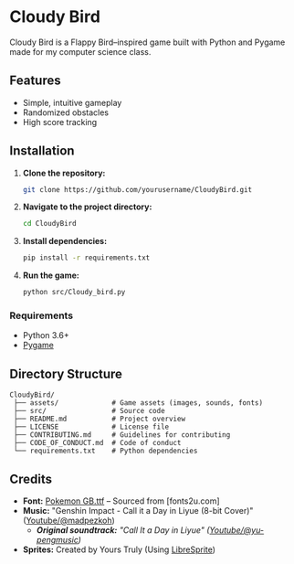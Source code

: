 # Cloudy Bird

Cloudy Bird is a Flappy Bird–inspired game built with Python and Pygame made for my computer science class.

## Features
- Simple, intuitive gameplay
- Randomized obstacles
- High score tracking

## Installation

1. **Clone the repository:**
     ```bash
     git clone https://github.com/yourusername/CloudyBird.git
     ```
  
2. **Navigate to the project directory:**
   ```bash
   cd CloudyBird
   ```
  
3. **Install dependencies:**
   ```bash
   pip install -r requirements.txt
   ```
  
4. **Run the game:**
   ```bash
   python src/Cloudy_bird.py
   ```
  
  ### Requirements
- Python 3.6+
- [Pygame](https://www.pygame.org)

## Directory Structure
   ```
   CloudyBird/
    ├── assets/             # Game assets (images, sounds, fonts)
    ├── src/                # Source code
    ├── README.md           # Project overview
    ├── LICENSE             # License file
    ├── CONTRIBUTING.md     # Guidelines for contributing
    ├── CODE_OF_CONDUCT.md  # Code of conduct
    └── requirements.txt    # Python dependencies
   ```
## Credits
- **Font:** [Pokemon GB.ttf](https://fonts2u.com/pokemon-gb.font) – Sourced from [fonts2u.com]
- **Music:** "Genshin Impact - Call it a Day in Liyue (8-bit Cover)" ([Youtube/@madpezkoh](https://www.youtube.com/watch?v=TuipPBPr60w))
  - ***Original soundtrack:** "Call It a Day in Liyue" ([Youtube/@yu-pengmusic](https://www.youtube.com/watch?v=6DhnS0OANhQ))*
- **Sprites:** Created by Yours Truly (Using [LibreSprite](https://libresprite.github.io/#!/))
